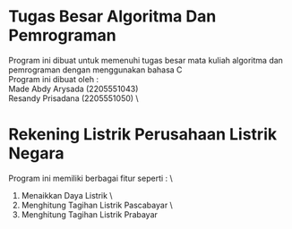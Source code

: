 # Tugas Besar Algoritma Dan Pemrograman
Program ini dibuat untuk memenuhi tugas besar mata kuliah algoritma dan pemrograman dengan menggunakan bahasa C \
Program ini dibuat oleh : \
Made Abdy Arysada (2205551043) \
Resandy Prisadana (2205551050) 
\
# Rekening Listrik Perusahaan Listrik Negara
Program ini memiliki berbagai fitur seperti : \
1. Menaikkan Daya Listrik \
2. Menghitung Tagihan Listrik Pascabayar \
3. Menghitung Tagihan Listrik Prabayar 
